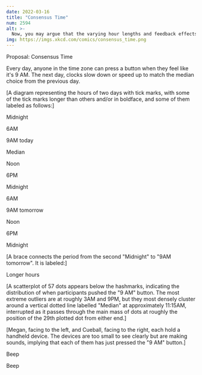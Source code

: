 ```yaml
---
date: 2022-03-16
title: "Consensus Time"
num: 2594
alt: >-
  Now, you may argue that the varying hour lengths and feedback effects would cause chaos. To which I say, yeah, and I'm also curious to see how the weekday cycle interacts with it! So, you in?
img: https://imgs.xkcd.com/comics/consensus_time.png
---
```

Proposal: Consensus Time

Every day, anyone in the time zone can press a button when they feel like it's 9 AM. The next day, clocks slow down or speed up to match the median choice from the previous day.

[A diagram representing the hours of two days with tick marks, with some of the tick marks longer than others and/or in boldface, and some of them labeled as follows:]

Midnight

6AM

9AM today

Median

Noon

6PM

Midnight

6AM

9AM tomorrow

Noon

6PM

Midnight

[A brace connects the period from the second "Midnight" to "9AM tomorrow". It is labeled:]

Longer hours

[A scatterplot of 57 dots appears below the hashmarks, indicating the distribution of when participants pushed the "9 AM" button. The most extreme outliers are at roughly 3AM and 9PM, but they most densely cluster around a vertical dotted line labelled "Median" at approximately 11:15AM, interrupted as it passes through the main mass of dots at roughly the position of the 29th plotted dot from either end.]

[Megan, facing to the left, and Cueball, facing to the right, each hold a handheld device. The devices are too small to see clearly but are making sounds, implying that each of them has just pressed the "9 AM" button.]

Beep

Beep